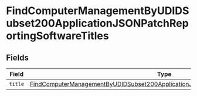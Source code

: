 # FindComputerManagementByUDIDSubset200ApplicationJSONPatchReportingSoftwareTitles


## Fields

| Field                                                                                                                                                                                                     | Type                                                                                                                                                                                                      | Required                                                                                                                                                                                                  | Description                                                                                                                                                                                               |
| --------------------------------------------------------------------------------------------------------------------------------------------------------------------------------------------------------- | --------------------------------------------------------------------------------------------------------------------------------------------------------------------------------------------------------- | --------------------------------------------------------------------------------------------------------------------------------------------------------------------------------------------------------- | --------------------------------------------------------------------------------------------------------------------------------------------------------------------------------------------------------- |
| `title`                                                                                                                                                                                                   | [FindComputerManagementByUDIDSubset200ApplicationJSONPatchReportingSoftwareTitlesTitle](../../models/operations/findcomputermanagementbyudidsubset200applicationjsonpatchreportingsoftwaretitlestitle.md) | :heavy_minus_sign:                                                                                                                                                                                        | N/A                                                                                                                                                                                                       |